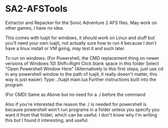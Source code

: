 # SA2-AFSTools
Extractor and Repacker for the Sonic Adventure 2 AFS files. May work on other games, I have no idea.

This comes with luajit for windows, it should work on Linux and stuff but you'll need your own luajit, not actually sure how to run it because I don't have a linux install or VM going, may test it and such later.

To run on windows: 
(For Powershell, the CMD replacement thing on newer versions of Windows 10)
Shift+Right Click blank space in this folder
Select "Open Powershell Window Here" (Alternatively to this first steps, just use cd in any powershell window to the path of luajit, it really doesn't matter, this way is just easier)
Type: ./luajit main.lua
Further instructions built into the program

(For CMD)
Same as Above but no need for a ./ before the command

Also if you're interested the reason the ./ is needed for powershell is because powershell won't run programs in a folder unless you specify you want it from that folder, which can be useful. I don't know why I'm writing this but I found it interesting, and useful.